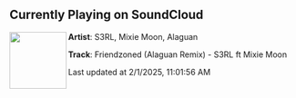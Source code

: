 ## Currently Playing on SoundCloud

[<img align="left" width="100" src="https://i1.sndcdn.com/artworks-KvSdQpRy1u7DRH9g-L0ZyVQ-t500x500.jpg">](https://soundcloud.com/s3rl/friendzoned-alaguan-remix-s3rl-ft-mixie-moon)

**Artist**: S3RL, Mixie Moon, Alaguan 

**Track**: Friendzoned (Alaguan Remix) - S3RL ft Mixie Moon

Last updated at 2/1/2025, 11:01:56 AM
